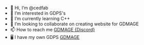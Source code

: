 - 👋 Hi, I’m @cedfab
- 👀 I’m interested in GDPS's
- 🌱 I’m currently learning C++
- 💞️ I’m looking to collaborate on creating website for GDMAGE
- 📫 How to reach me [GDMAGE {Discord}](https://discord.gg/rNPgNy7b4u)
- 🖥️ I have my own GDPS [GDMAGE](https://cedfab.github.io/gdmage)

<!---
cedfab/cedfab is a ✨ special ✨ repository because its `README.md` (this file) appears on your GitHub profile.
You can click the Preview link to take a look at your changes.
--->
